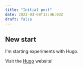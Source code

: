 ```yaml
---
title: "Initial post"
date: 2023-03-08T13:46:03Z
draft: false
---
```


## New start

I'm starting experiments with Hugo.

Visit the [Hugo](https://gohugo.io) website!